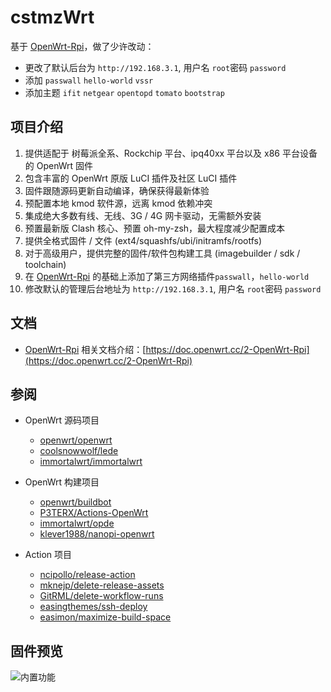 # cstmzWrt

基于 [OpenWrt-Rpi](https://github.com/SuLingGG/OpenWrt-Rpi)，做了少许改动：

- 更改了默认后台为 `http://192.168.3.1`, 用户名 `root`密码 `password`
- 添加 `passwall` `hello-world` `vssr`
- 添加主题 `ifit` `netgear` `opentopd` `tomato` `bootstrap`

## 项目介绍

1. 提供适配于 树莓派全系、Rockchip 平台、ipq40xx 平台以及 x86 平台设备的 OpenWrt 固件
2. 包含丰富的 OpenWrt 原版 LuCI 插件及社区 LuCI 插件
3. 固件跟随源码更新自动编译，确保获得最新体验
4. 预配置本地 kmod 软件源，远离 kmod 依赖冲突
5. 集成绝大多数有线、无线、3G / 4G 网卡驱动，无需额外安装
6. 预置最新版 Clash 核心、预置 oh-my-zsh，最大程度减少配置成本
7. 提供全格式固件 / 文件 (ext4/squashfs/ubi/initramfs/rootfs)
8. 对于高级用户，提供完整的固件/软件包构建工具 (imagebuilder / sdk / toolchain)
9. 在 [OpenWrt-Rpi](https://github.com/SuLingGG/OpenWrt-Rpi) 的基础上添加了第三方网络插件`passwall`，`hello-world`
10. 修改默认的管理后台地址为 `http://192.168.3.1`, 用户名 `root`密码 `password`


## 文档

- [OpenWrt-Rpi](https://github.com/SuLingGG/OpenWrt-Rpi) 相关文档介绍：[https://doc.openwrt.cc/2-OpenWrt-Rpi](https://doc.openwrt.cc/2-OpenWrt-Rpi)

## 参阅

- OpenWrt 源码项目
  - [openwrt/openwrt](https://github.com/openwrt/openwrt/)
  - [coolsnowwolf/lede](https://github.com/coolsnowwolf/lede)
  - [immortalwrt/immortalwrt](https://github.com/immortalwrt/immortalwrt)

- OpenWrt 构建项目
  - [openwrt/buildbot](https://git.openwrt.org/?p=buildbot.git;a=summary)
  - [P3TERX/Actions-OpenWrt](https://github.com/P3TERX/Actions-OpenWrt)
  - [immortalwrt/opde](https://github.com/immortalwrt/opde)
  - [klever1988/nanopi-openwrt](https://github.com/klever1988/nanopi-openwrt)

- Action 项目
  - [ncipollo/release-action](https://github.com/ncipollo/release-action)
  - [mknejp/delete-release-assets](https://github.com/mknejp/delete-release-assets)
  - [GitRML/delete-workflow-runs](https://github.com/GitRML/delete-workflow-runs)
  - [easingthemes/ssh-deploy](https://github.com/easingthemes/ssh-deploy)
  - [easimon/maximize-build-space](https://github.com/easimon/maximize-build-space)

## 固件预览

![内置功能](https://ae02.alicdn.com/kf/Hf29f2d94339d4188bbdde7f3131b500af.png)
